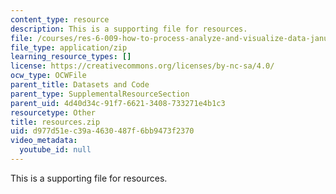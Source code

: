 ```yaml
---
content_type: resource
description: This is a supporting file for resources.
file: /courses/res-6-009-how-to-process-analyze-and-visualize-data-january-iap-2012/d977d51ec39a4630487f6bb9473f2370_resources.zip
file_type: application/zip
learning_resource_types: []
license: https://creativecommons.org/licenses/by-nc-sa/4.0/
ocw_type: OCWFile
parent_title: Datasets and Code
parent_type: SupplementalResourceSection
parent_uid: 4d40d34c-91f7-6621-3408-733271e4b1c3
resourcetype: Other
title: resources.zip
uid: d977d51e-c39a-4630-487f-6bb9473f2370
video_metadata:
  youtube_id: null
---
```

This is a supporting file for resources.